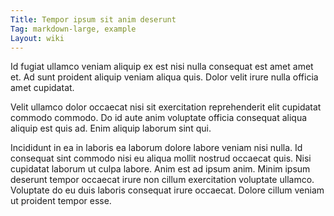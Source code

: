 ```yaml
---
Title: Tempor ipsum sit anim deserunt
Tag: markdown-large, example
Layout: wiki
---
```

Id fugiat ullamco veniam aliquip ex est nisi nulla consequat est amet amet et. Ad sunt proident aliquip veniam aliqua quis. Dolor velit irure nulla officia amet cupidatat.

Velit ullamco dolor occaecat nisi sit exercitation reprehenderit elit cupidatat commodo commodo. Do id aute anim voluptate officia consequat aliqua aliquip est quis ad. Enim aliquip laborum sint qui.

Incididunt in ea in laboris ea laborum dolore labore veniam nisi nulla. Id consequat sint commodo nisi eu aliqua mollit nostrud occaecat quis. Nisi cupidatat laborum ut culpa labore. Anim est ad ipsum anim. Minim ipsum deserunt tempor occaecat irure non cillum exercitation voluptate ullamco. Voluptate do eu duis laboris consequat irure occaecat. Dolore cillum veniam ut proident tempor esse.